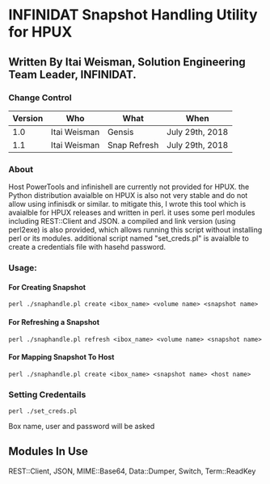 # INFINIDAT Snapshot Handling Utility for HPUX
## Written By Itai Weisman, Solution Engineering Team Leader, INFINIDAT.

### Change Control
Version | Who	| What | When 
---- | ---- | ---------- | ------------- 
1.0	| Itai Weisman | Gensis	| July 29th, 2018 
1.1	| Itai Weisman | Snap Refresh	| July 29th, 2018 

### About
Host PowerTools and infinishell are currently not provided for HPUX. the Python distribution avaialble on HPUX is also not very stable and do not allow using infinisdk or similar. to mitigate this, I wrote this tool which is avaialble for HPUX releases and written in perl. it uses some perl modules including REST::Client and JSON. a compiled and link version (using perl2exe) is also provided, which allows running this script without installing perl or its modules.
additional script named "set_creds.pl" is avaialble to create a credentials file with hasehd password.


### Usage:

#### For Creating Snapshot 
````
perl ./snaphandle.pl create <ibox_name> <volume name> <snapshot name>
````

#### For Refreshing a Snapshot 
````
perl ./snaphandle.pl refresh <ibox_name> <volume name> <snapshot name>
````

#### For Mapping Snapshot To Host 

````
perl ./snaphandle.pl create <ibox_name> <snapshot name> <host name>
````



### Setting Credentails 
```
perl ./set_creds.pl
````
Box name, user and password will be asked


## Modules In Use
REST::Client, 
JSON, 
MIME::Base64, 
Data::Dumper, 
Switch, 
Term::ReadKey
